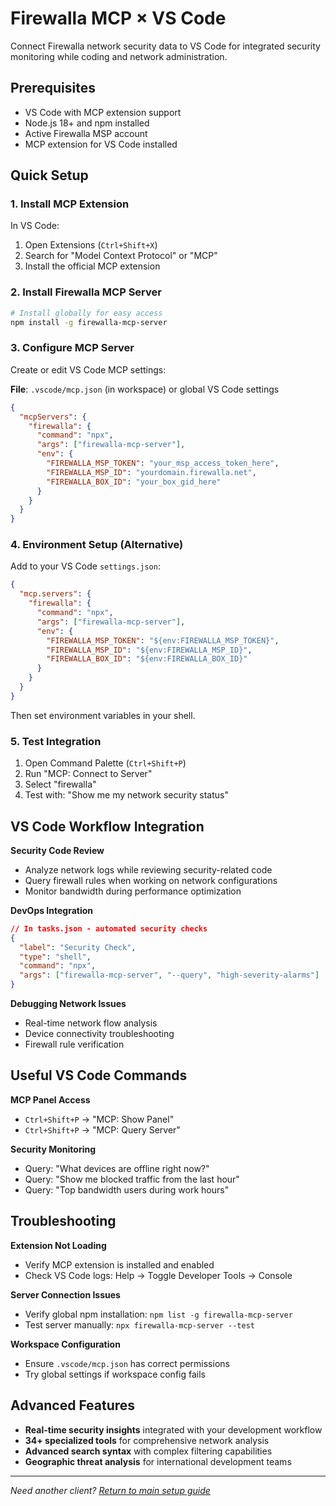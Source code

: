# Firewalla MCP × VS Code

Connect Firewalla network security data to VS Code for integrated security monitoring while coding and network administration.

## Prerequisites

- VS Code with MCP extension support
- Node.js 18+ and npm installed  
- Active Firewalla MSP account
- MCP extension for VS Code installed

## Quick Setup

### 1. Install MCP Extension

In VS Code:
1. Open Extensions (`Ctrl+Shift+X`)
2. Search for "Model Context Protocol" or "MCP"
3. Install the official MCP extension

### 2. Install Firewalla MCP Server

```bash
# Install globally for easy access
npm install -g firewalla-mcp-server
```

### 3. Configure MCP Server

Create or edit VS Code MCP settings:

**File**: `.vscode/mcp.json` (in workspace) or global VS Code settings

```json
{
  "mcpServers": {
    "firewalla": {
      "command": "npx",
      "args": ["firewalla-mcp-server"],
      "env": {
        "FIREWALLA_MSP_TOKEN": "your_msp_access_token_here",
        "FIREWALLA_MSP_ID": "yourdomain.firewalla.net",
        "FIREWALLA_BOX_ID": "your_box_gid_here"
      }
    }
  }
}
```

### 4. Environment Setup (Alternative)

Add to your VS Code `settings.json`:

```json
{
  "mcp.servers": {
    "firewalla": {
      "command": "npx",
      "args": ["firewalla-mcp-server"],
      "env": {
        "FIREWALLA_MSP_TOKEN": "${env:FIREWALLA_MSP_TOKEN}",
        "FIREWALLA_MSP_ID": "${env:FIREWALLA_MSP_ID}", 
        "FIREWALLA_BOX_ID": "${env:FIREWALLA_BOX_ID}"
      }
    }
  }
}
```

Then set environment variables in your shell.

### 5. Test Integration

1. Open Command Palette (`Ctrl+Shift+P`)
2. Run "MCP: Connect to Server"
3. Select "firewalla"
4. Test with: "Show me my network security status"

## VS Code Workflow Integration

**Security Code Review**
- Analyze network logs while reviewing security-related code
- Query firewall rules when working on network configurations
- Monitor bandwidth during performance optimization

**DevOps Integration**
```json
// In tasks.json - automated security checks
{
  "label": "Security Check",
  "type": "shell", 
  "command": "npx",
  "args": ["firewalla-mcp-server", "--query", "high-severity-alarms"]
}
```

**Debugging Network Issues**
- Real-time network flow analysis
- Device connectivity troubleshooting
- Firewall rule verification

## Useful VS Code Commands

**MCP Panel Access**
- `Ctrl+Shift+P` → "MCP: Show Panel"
- `Ctrl+Shift+P` → "MCP: Query Server"

**Security Monitoring**
- Query: "What devices are offline right now?"
- Query: "Show me blocked traffic from the last hour"
- Query: "Top bandwidth users during work hours"

## Troubleshooting

**Extension Not Loading**
- Verify MCP extension is installed and enabled
- Check VS Code logs: Help → Toggle Developer Tools → Console

**Server Connection Issues**
- Verify global npm installation: `npm list -g firewalla-mcp-server`
- Test server manually: `npx firewalla-mcp-server --test`

**Workspace Configuration**
- Ensure `.vscode/mcp.json` has correct permissions
- Try global settings if workspace config fails

## Advanced Features

- **Real-time security insights** integrated with your development workflow
- **34+ specialized tools** for comprehensive network analysis
- **Advanced search syntax** with complex filtering capabilities
- **Geographic threat analysis** for international development teams

---

*Need another client? [Return to main setup guide](../../README.md#client-setup-guides)*